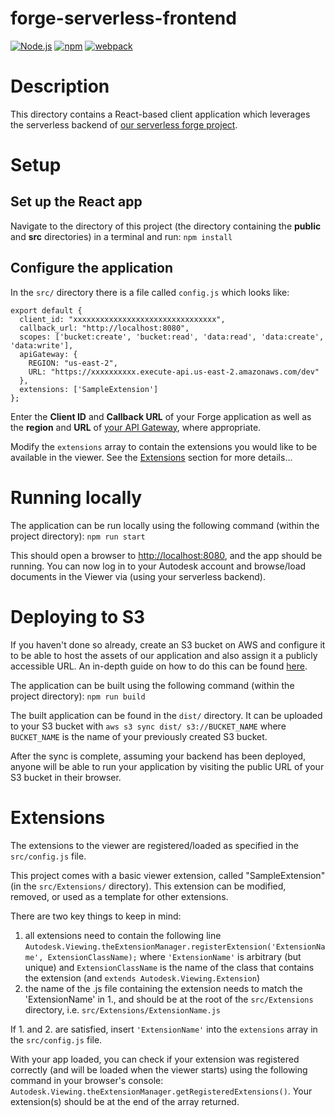 # forge-serverless-frontend

[![Node.js](https://img.shields.io/badge/Node.js-13.9.0-blue.svg)](https://nodejs.org/)
[![npm](https://img.shields.io/badge/npm-6.13.7-blue.svg)](https://www.npmjs.com/)
[![webpack](https://img.shields.io/badge/webpack-4.41.6-blue.svg)](https://webpack.js.org/)

# Description

This directory contains a React-based client application which leverages the serverless backend of [our serverless forge project](https://github.com/zdeager/forge-serverless).

# Setup

## Set up the React app
Navigate to the directory of this project (the directory containing the **public** and **src** directories) in a terminal and run:
`npm install`

## Configure the application
In the `src/` directory there is a file called `config.js` which looks like:
```
export default {
  client_id: "xxxxxxxxxxxxxxxxxxxxxxxxxxxxxxxx",
  callback_url: "http://localhost:8080",
  scopes: ['bucket:create', 'bucket:read', 'data:read', 'data:create', 'data:write'],
  apiGateway: {
    REGION: "us-east-2",
    URL: "https://xxxxxxxxxx.execute-api.us-east-2.amazonaws.com/dev"
  },
  extensions: ['SampleExtension']
};
```
Enter the **Client ID** and **Callback URL** of your Forge application as well as the **region** and **URL** of [your API Gateway](https://github.com/zdeager/forge-serverless/tree/master/forge-serverless-api#deploy-the-backend), where appropriate.

Modify the `extensions` array to contain the extensions you would like to be available in the viewer. See the [Extensions](https://github.com/zdeager/forge-serverless/tree/master/forge-serverless-frontend#extensions) section for more details...

# Running locally
The application can be run locally using the following command (within the project directory): `npm run start`

This should open a browser to [http://localhost:8080](http://localhost:8080), and the app should be running. You can now log in to your Autodesk account and browse/load documents in the Viewer via (using your serverless backend).

# Deploying to S3
If you haven't done so already, create an S3 bucket on AWS and configure it to be able to host the assets of our application and also assign it a publicly accessible URL. An in-depth guide on how to do this can be found [here](https://serverless-stack.com/chapters/create-an-s3-bucket.html).

The application can be built using the following command (within the project directory): `npm run build`

The built application can be found in the `dist/` directory. It can be uploaded to your S3 bucket with `aws s3 sync dist/ s3://BUCKET_NAME` where `BUCKET_NAME` is the name of your previously created S3 bucket.

After the sync is complete, assuming your backend has been deployed, anyone will be able to run your application by visiting the public URL of your S3 bucket in their browser.

# Extensions
The extensions to the viewer are registered/loaded as specified in the `src/config.js` file. 

This project comes with a basic viewer extension, called "SampleExtension" (in the `src/Extensions/` directory). This extension can be modified, removed, or used as a template for other extensions. 

There are two key things to keep in mind:
 1. all extensions need to contain the following line `Autodesk.Viewing.theExtensionManager.registerExtension('ExtensionName', ExtensionClassName);` where `'ExtensionName'` is arbitrary (but unique) and `ExtensionClassName` is the name of the class that contains the extension (and `extends Autodesk.Viewing.Extension`)
 2. the name of the .js file containing the extension needs to match the 'ExtensionName' in 1., and should be at the root of the `src/Extensions` directory, i.e. `src/Extensions/ExtensionName.js`

If 1. and 2. are satisfied, insert `'ExtensionName'` into the `extensions` array in the `src/config.js` file. 

With your app loaded, you can check if your extension was registered correctly (and will be loaded when the viewer starts) using the following command in your browser's console: `Autodesk.Viewing.theExtensionManager.getRegisteredExtensions()`. Your extension(s) should be at the end of the array returned.